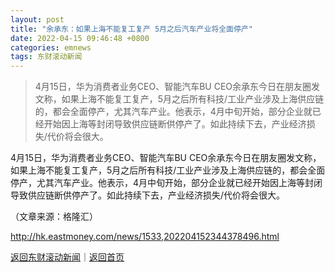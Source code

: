 ```yaml
---
layout: post
title: "余承东：如果上海不能复工复产 5月之后汽车产业将全面停产"
date: 2022-04-15 09:46:48 +0800
categories: emnews
tags: 东财滚动新闻
---
```

> 4月15日，华为消费者业务CEO、智能汽车BU CEO余承东今日在朋友圈发文称，如果上海不能复工复产，5月之后所有科技/工业产业涉及上海供应链的，都会全面停产，尤其汽车产业。他表示，4月中旬开始，部分企业就已经开始因上海等封闭导致供应链断供停产了。如此持续下去，产业经济损失/代价将会很大。

<p>4月15日，华为消费者业务CEO、智能汽车BU CEO余承东今日在朋友圈发文称，如果上海不能复工复产，5月之后所有科技/工业产业涉及上海供应链的，都会全面停产，尤其汽车产业。他表示，4月中旬开始，部分企业就已经开始因上海等封闭导致供应链断供停产了。如此持续下去，产业经济损失/代价将会很大。 </p><p class="em_media">（文章来源：格隆汇）</p>

<http://hk.eastmoney.com/news/1533,202204152344378496.html>

[返回东财滚动新闻](//finews.withounder.com/emnews/)｜[返回首页](//finews.withounder.com/)